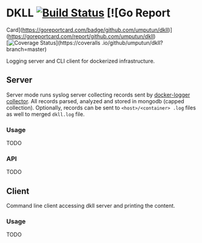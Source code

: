 # DKLL [![Build Status](https://travis-ci.org/umputun/dkll.svg?branch=master)](https://travis-ci.org/umputun/dkll) [![Go Report 
Card](https://goreportcard.com/badge/github.com/umputun/dkll)](https://goreportcard.com/report/github.com/umputun/dkll)  
[![Coverage Status](https://coveralls.io/repos/github/umputun/dkll/badge.svg?branch=master)](https://coveralls
.io/github/umputun/dkll?branch=master)

Logging server and CLI client for dockerized infrastructure. 

## Server

Server mode runs syslog server collecting records sent by [docker-logger collector](https://github.com/umputun/docker-logger). 
All records parsed, analyzed and stored in mongodb (capped collection). Optionally, records can be sent to `<host>/<container>
.log` files as well to merged `dkll.log` file.

### Usage

TODO

### API

TODO

## Client

Command line client accessing dkll server and printing the content.

### Usage

TODO
